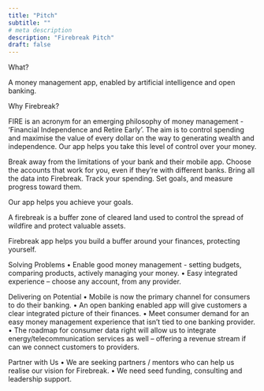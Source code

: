 ```yaml
---
title: "Pitch"
subtitle: ""
# meta description
description: "Firebreak Pitch"
draft: false
---
```


What?

A money management app, enabled by artificial intelligence and open banking. 

Why Firebreak?

FIRE is an acronym for an emerging philosophy of money management - ‘Financial Independence and Retire Early’. The aim is to control spending and maximise the value of every dollar on the way to generating wealth and independence. 
Our app helps you take this level of control over your money. 

Break away from the limitations of your bank and their mobile app. Choose the accounts that work for you, even if they’re with different banks. Bring all the data into Firebreak. Track your spending. Set goals, and measure progress toward them. 

Our app helps you achieve your goals. 

A firebreak is a buffer zone of cleared land used to control the spread of wildfire and protect valuable assets. 
 
Firebreak app helps you build a buffer around your finances, protecting yourself. 

Solving Problems
•	Enable good money management - setting budgets, comparing products, actively managing your money.
•	Easy integrated experience – choose any account, from any provider.

Delivering on Potential
•	Mobile is now the primary channel for consumers to do their banking.
•	An open banking enabled app will give customers a clear integrated picture of their finances.
•	Meet consumer demand for an easy money management experience that isn’t tied to one banking provider.
•	The roadmap for consumer data right will allow us to integrate energy/telecommunication services as well – offering a revenue stream if can we connect customers to providers.  

Partner with Us
•	We are seeking partners / mentors who can help us realise our vision for Firebreak. 
•	We need seed funding, consulting and leadership support. 

